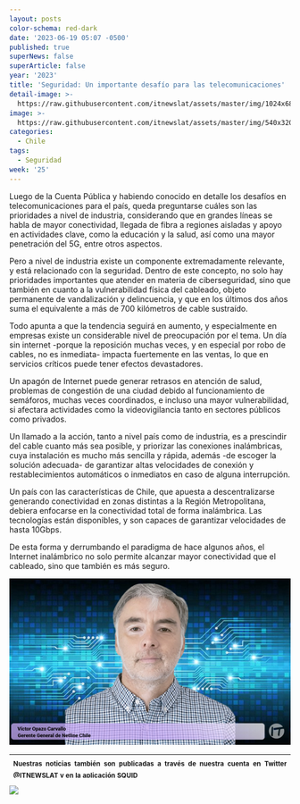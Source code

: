 ```yaml
---
layout: posts
color-schema: red-dark
date: '2023-06-19 05:07 -0500'
published: true
superNews: false
superArticle: false
year: '2023'
title: 'Seguridad: Un importante desafío para las telecomunicaciones'
detail-image: >-
  https://raw.githubusercontent.com/itnewslat/assets/master/img/1024x680/Victor-Opazo-Carvallo-g.jpg
image: >-
  https://raw.githubusercontent.com/itnewslat/assets/master/img/540x320/Victor-Opazo-Carvallo-p.jpg
categories:
  - Chile
tags:
  - Seguridad
week: '25'
---
```

Luego de la Cuenta Pública y habiendo conocido en detalle los desafíos en telecomunicaciones para el país, queda preguntarse cuáles son las prioridades a nivel de industria, considerando que en grandes líneas se habla de mayor conectividad, llegada de fibra a regiones aisladas y apoyo en actividades clave, como la educación y la salud, así como una mayor penetración del 5G, entre otros aspectos.
 
Pero a nivel de industria existe un componente extremadamente relevante, y está relacionado con la seguridad. Dentro de este concepto, no solo hay prioridades importantes que atender en materia de ciberseguridad, sino que también en cuanto a la vulnerabilidad física del cableado, objeto permanente de vandalización y delincuencia, y que en los últimos dos años suma el equivalente a más de 700 kilómetros de cable sustraído.
 
Todo apunta a que la tendencia seguirá en aumento, y especialmente en empresas existe un considerable nivel de preocupación por el tema. Un día sin internet -porque la reposición muchas veces, y en especial por robo de cables, no es inmediata- impacta fuertemente en las ventas, lo que en servicios críticos puede tener efectos devastadores.
 
Un apagón de Internet puede generar retrasos en atención de salud, problemas de congestión de una ciudad debido al funcionamiento de semáforos, muchas veces coordinados, e incluso una mayor vulnerabilidad, si afectara actividades como la videovigilancia tanto en sectores públicos como privados.
 
Un llamado a la acción, tanto a nivel país como de industria, es a prescindir del cable cuanto más sea posible, y priorizar las conexiones inalámbricas, cuya instalación es mucho más sencilla y rápida, además -de escoger la solución adecuada- de garantizar altas velocidades de conexión y restablecimientos automáticos o inmediatos en caso de alguna interrupción.
 
Un país con las características de Chile, que apuesta a descentralizarse generando conectividad en zonas distintas a la Región Metropolitana, debiera enfocarse en la conectividad total de forma inalámbrica. Las tecnologías están disponibles, y son capaces de garantizar velocidades de hasta 10Gbps.
 
De esta forma y derrumbando el paradigma de hace algunos años, el Internet inalámbrico no solo permite alcanzar mayor conectividad que el cableado, sino que también es más seguro.

![](https://raw.githubusercontent.com/itnewslat/assets/master/img/540x320/Victor-Opazo-Carvallo-p.jpg)

<table style="height: 42px;" width="569">
<tbody>
<tr>
<td style="text-align: justify;"><sub><strong>Nuestras noticias también son publicadas a través de nuestra cuenta en Twitter <a href="https://twitter.com/itnewslat?lang=es">@ITNEWSLAT</a> y en la aplicación <a href="https://squidapp.co/en/">SQUID</a></strong></sub></td>
</tr>
</tbody>
</table>
<img src="https://tracker.metricool.com/c3po.jpg?hash=56f88a41e39ab42c063cc51676587a04"/>
